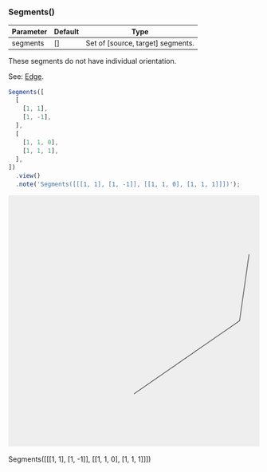 ### Segments()
Parameter|Default|Type
---|---|---
segments|[]|Set of [source, target] segments.

These segments do not have individual orientation.

See: [Edge](../../nb/api/Edge.md).

```JavaScript
Segments([
  [
    [1, 1],
    [1, -1],
  ],
  [
    [1, 1, 0],
    [1, 1, 1],
  ],
])
  .view()
  .note('Segments([[[1, 1], [1, -1]], [[1, 1, 0], [1, 1, 1]]])');
```

![Image](Segments.md.0.png)

Segments([[[1, 1], [1, -1]], [[1, 1, 0], [1, 1, 1]]])
